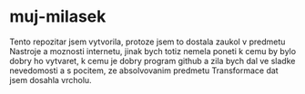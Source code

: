 # muj-milasek
Tento repozitar jsem vytvorila, protoze jsem to dostala zaukol v predmetu Nastroje a moznosti internetu, jinak bych totiz nemela 
poneti k cemu by bylo dobry ho vytvaret, k cemu je dobry program github a zila bych dal ve sladke nevedomosti a s pocitem, ze absolvovanim
predmetu Transformace dat jsem dosahla vrcholu.